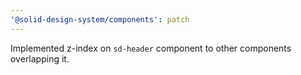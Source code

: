 ```yaml
---
'@solid-design-system/components': patch
---
```


Implemented z-index on `sd-header` component to other components overlapping it.
